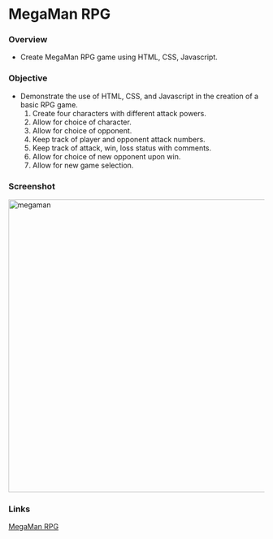 # MegaMan RPG

### Overview
* Create MegaMan RPG game using HTML, CSS, Javascript.

### Objective
* Demonstrate the use of HTML, CSS, and Javascript in the creation of a basic RPG game.
  1. Create four characters with different attack powers.
  2. Allow for choice of character.
  3. Allow for choice of opponent.
  4. Keep track of player and opponent attack numbers.
  5. Keep track of attack, win, loss status with comments.
  4. Allow for choice of new opponent upon win.
  5. Allow for new game selection.
  
  
### Screenshot
<img width="576" alt="megaman" src="https://cloud.githubusercontent.com/assets/18523345/20646088/50868eee-b428-11e6-82b5-6fca49a4c1a7.png">

### Links
[MegaMan RPG](https://joeida.github.io/MegaMan)

